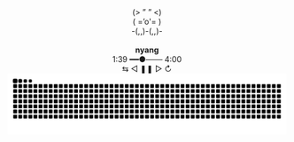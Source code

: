 <div align="center">
(> ” ” <)  <br>
( =’o'= )  <br>
-(,,)-(,,)-  <br><br>
<strong>nyang</strong>  <br>
1:39 ━━●─── 4:00 <br> 
⇆      ◁ ❚❚ ▷     ↻  <br>
</div>
<img src="https://github.com/pce0303/pce0303/blob/output/github-contribution-grid-snake.svg"/>
